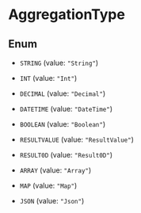 

# AggregationType

## Enum


* `STRING` (value: `"String"`)

* `INT` (value: `"Int"`)

* `DECIMAL` (value: `"Decimal"`)

* `DATETIME` (value: `"DateTime"`)

* `BOOLEAN` (value: `"Boolean"`)

* `RESULTVALUE` (value: `"ResultValue"`)

* `RESULT0D` (value: `"Result0D"`)

* `ARRAY` (value: `"Array"`)

* `MAP` (value: `"Map"`)

* `JSON` (value: `"Json"`)



